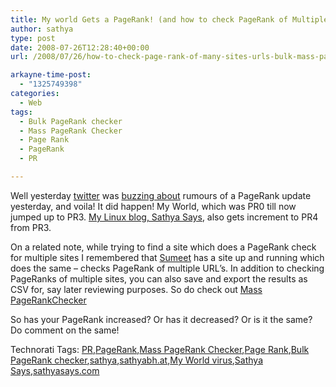 ```yaml
---
title: My world Gets a PageRank! (and how to check PageRank of Multiple sites)
author: sathya
type: post
date: 2008-07-26T12:28:40+00:00
url: /2008/07/26/how-to-check-page-rank-of-many-sites-urls-bulk-mass-page-rank-checker/

arkayne-time-post:
  - "1325749398"
categories:
  - Web
tags:
  - Bulk PageRank checker
  - Mass PageRank Checker
  - Page Rank
  - PageRank
  - PR

---
```

Well yesterday <a href="http://twitter.com/" target="_blank">twitter</a> was <a href="http://search.twitter.com/search?q=PR+update&lang=en" target="_blank">buzzing about</a> rumours of a PageRank update yesterday, and voila! It did happen! My World, which was PR0 till now jumped up to PR3. <a href="http://sathyasays.com/" target="_blank">My Linux blog, Sathya Says</a>, also gets increment to PR4 from PR3. 

<!--more-->

On a related note, while trying to find a site which does a PageRank check for multiple sites I remembered that <a href="http://iamsumeet.com/" target="_blank">Sumeet</a> has a site up and running which does the same – checks PageRank of multiple URL’s. In addition to checking PageRanks of multiple sites, you can also save and export the results as CSV for, say later reviewing purposes. So do check out <a href="http://checkbulkpagerank.com/" target="_blank">Mass PageRankChecker</a>

So has your PageRank increased? Or has it decreased? Or is it the same? Do comment on the same!

<div class="wlWriterSmartContent" id="scid:0767317B-992E-4b12-91E0-4F059A8CECA8:a2eda8b4-336e-4eb4-bff0-b4c4b2b39985" style="padding-right: 0px; display: inline; padding-left: 0px; float: none; padding-bottom: 0px; margin: 0px; padding-top: 0px">
  Technorati Tags: <a href="http://technorati.com/tags/PR" rel="tag">PR</a>,<a href="http://technorati.com/tags/PageRank" rel="tag">PageRank</a>,<a href="http://technorati.com/tags/Mass+PageRank+Checker" rel="tag">Mass PageRank Checker</a>,<a href="http://technorati.com/tags/Page+Rank" rel="tag">Page Rank</a>,<a href="http://technorati.com/tags/Bulk+PageRank+checker" rel="tag">Bulk PageRank checker</a>,<a href="http://technorati.com/tags/sathya" rel="tag">sathya</a>,<a href="http://technorati.com/tags/sathyabh.at" rel="tag">sathyabh.at</a>,<a href="http://technorati.com/tags/My+World+virus" rel="tag">My World virus</a>,<a href="http://technorati.com/tags/Sathya+Says" rel="tag">Sathya Says</a>,<a href="http://technorati.com/tags/sathyasays.com" rel="tag">sathyasays.com</a>
</div>
